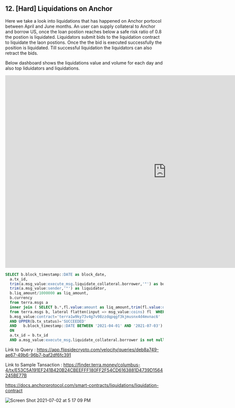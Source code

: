 
## 12. [Hard] Liquidations on Anchor

Here we take a look into liquidations that has happened on Anchor portocol between April and June months. An user can supply collateral to Anchor and borrow US, once the loan postion reaches below a safe risk ratio of 0.8 the postion is liquidated. Liquidators submit bids to the liquidation contract to liquidate the laon postions. Once the the bid is executed successfully the position is liquidated. Till successful liquidation the liquidators can also retract the bids.

Below dashboard shows the liquidations value and volume for each day and also top liduidators and liquidations.

 

<iframe width="1024" height="612" src="https://app.powerbi.com/view?r=eyJrIjoiN2Q1NmNiMmEtMzNlNy00NTc5LWExODUtYmM2OGU4MzcxZDcyIiwidCI6ImIyNzI1YWM4LTMyY2MtNDhjZS1iYTdmLTc4MmFlYjQxNTUwYSJ9" frameborder="0" allowFullScreen="true"></iframe>


<script src="https://widgets.coingecko.com/coingecko-coin-price-chart-widget.js"></script>
<coingecko-coin-price-chart-widget  coin-id="terra-luna" currency="usd" height="600" locale="en" width="350"></coingecko-coin-price-chart-widget>

```sql
SELECT b.block_timestamp::DATE as block_date,
  a.tx_id,
  trim(a.msg_value:execute_msg.liquidate_collateral.borrower,'"') as borrower, 
  trim(a.msg_value:sender,'"') as liquidator,
  b.liq_amount/1000000 as liq_amount,
  b.currency
  from terra.msgs a 
  inner join ( SELECT b.*,fl.value:amount as liq_amount,trim(fl.value:denom,'"') as currency 
  from terra.msgs b, lateral flatten(input => msg_value:coins) fl  WHERE
  b.msg_value:contract='terra1w9ky73v4g7v98zzdqpqgf3kjmusnx4d4mvnac6'   
  AND UPPER(b.tx_status)='SUCCEEDED' 
  AND   b.block_timestamp::DATE BETWEEN '2021-04-01' AND '2021-07-03') b
  ON 
  a.tx_id = b.tx_id
  AND a.msg_value:execute_msg.liquidate_collateral.borrower is not null
```

Link to Query : https://app.flipsidecrypto.com/velocity/queries/deb8a749-ae67-49b6-96b7-baf2df6fc391

Link to Sample Tansaction : https://finder.terra.money/columbus-4/tx/E53C5A191EF241B420B24CBEEFFF180FF2F54CD6163881D4739D1564245BE77B


https://docs.anchorprotocol.com/smart-contracts/liquidations/liquidation-contract


![Screen Shot 2021-07-02 at 5 17 09 PM](https://user-images.githubusercontent.com/86668287/124346339-d878c600-dbfb-11eb-99ee-25df2f7ca690.png)

